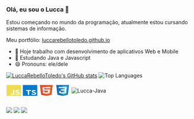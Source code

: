 ### Olá, eu sou o Lucca 👋 

<div>
Estou começando no mundo da programação, atualmente estou cursando sistemas de informação.
  
Meu portfólio: <a href="https://luccarebellotoledo.github.io/">luccarebellotoledo.github.io</a>
</div>

* 🔭 Hoje trabalho com desenvolvimento de aplicativos Web e Mobile
* 🧠 Estudando Java e Javascript
* 😄 Pronouns: ele/dele

<div>
  <a href="https://www.linkedin.com/in/lucca-toledo-a307b9230">
  <img height="200em" src="https://github-readme-stats.vercel.app/api?username=LuccaRebelloToledo&show_icons=true&hide=&count_private=true&title_color=0891b2&text_color=ffffff&icon_color=0891b2&bg_color=1c1917&hide_border=true&show_icons=true" alt="LuccaRebelloToledo's GitHub stats" /></a>
<img height="200em" src="https://github-readme-stats.vercel.app/api/top-langs/?username=LuccaRebelloToledo&layout=compact&langs_count=16&theme=dark&langs_count=10&title_color=0891b2&text_color=ffffff&icon_color=0891b2&bg_color=1c1917&hide_border=true&locale=en&custom_title=Top%20%Languages" alt="Top Languages" /></a>
</div>
  
  <div style="display: inline_block"><br>
  <img align="center" alt="Lucca-Js" height="30" width="40" src="https://raw.githubusercontent.com/devicons/devicon/master/icons/javascript/javascript-plain.svg">
  <img align="center" alt="Lucca-Ts" height="30" width="40" src="https://raw.githubusercontent.com/devicons/devicon/master/icons/typescript/typescript-plain.svg">
  <img align="center" alt="Lucca-HTML" height="30" width="40" src="https://raw.githubusercontent.com/devicons/devicon/master/icons/html5/html5-original.svg">
  <img align="center" alt="Lucca-CSS" height="30" width="40" src="https://raw.githubusercontent.com/devicons/devicon/master/icons/css3/css3-original.svg">
  <img align="center" alt="Lucca-Java" height="30" width="40" src="https://raw.githubusercontent.com/danielcranney/readme-generator/main/public/icons/skills/java-colored.svg">
</div>
  
  ##
  
  <div>
  <a href="https://instagram.com/luccareb" target="_blank"><img src="https://img.shields.io/badge/-Instagram-%23E4405F?style=for-the-badge&logo=instagram&logoColor=white" target="_blank"></a>
  <a href = "mailto:luccarebtoledo@gmail.com"><img src="https://img.shields.io/badge/Gmail-D14836?style=for-the-badge&logo=gmail&logoColor=white" target="_blank"></a>
  <a href="https://www.linkedin.com/in/lucca-toledo-a307b9230" target="_blank"><img src="https://img.shields.io/badge/-LinkedIn-%230077B5?style=for-the-badge&logo=linkedin&logoColor=white" target="_blank"></a>   
</div>
